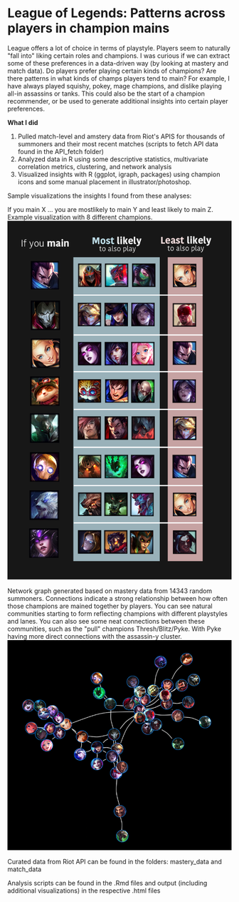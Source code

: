 # League of Legends: Patterns across players in champion mains

League offers a lot of choice in terms of playstyle. Players seem to naturally "fall into" liking certain roles and champions. I was curious if we can extract some of these preferences in a data-driven way (by looking at mastery and match data). Do players prefer playing certain kinds of champions? Are there patterns in what kinds of champs players tend to  main? For example, I have always played squishy, pokey, mage champions, and dislike playing all-in assassins or tanks. This could also be the start of a champion recommender, or be used to generate additional insights into certain player preferences.

<strong> What I did </strong>
1. Pulled match-level and amstery data from Riot's APIS for thousands of summoners and their most recent matches (scripts to fetch API data found in the API_fetch folder)
2. Analyzed data in R using some descriptive statistics, multivariate correlation metrics, clustering, and network analysis
3. Visualized insights with R (ggplot, igraph, packages) using champion icons and some manual placement in illustrator/photoshop.

Sample visualizations the insights I found from these analyses:

If you main X ... you are mostlikely to main Y and least likely to main Z. Example visualization with 8 different champions.
![sample visualization](graphics/mains.png)

Network graph generated based on mastery data from 14343 random summoners. Connections indicate a strong relationship between how often those champions are mained together by players. You can see natural communities starting to form reflecting champions with different playstyles and lanes. You can also see some neat connections between these communities, such as the "pull" champions Thresh/Blitz/Pyke. With Pyke having more direct connections with the assassin-y cluster.
![sample visualization](graphics/network.png)

Curated data from Riot API can be found in the folders: mastery_data and match_data

Analysis scripts can be found in the .Rmd files and output (including additional visualizations) in the respective .html files


